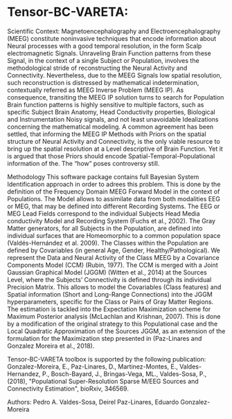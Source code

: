 # Tensor-BC-VARETA:

Scientific Context:
Magnetoencephalography and Electroencephalography (MEEG) constitute noninvasive techniques that encode information about Neural processes with a good temporal resolution, in the form Scalp electromagnetic Signals. Unraveling Brain Function patterns from these Signal, in the context of a single Subject or Population, involves the methodological stride of reconstructing the Neural Activity and Connectivity. Nevertheless, due to the MEEG Signals low spatial resolution, such reconstruction is distressed by mathematical indetermination, contextually referred as MEEG Inverse Problem (MEEG IP). As consequence, transiting the MEEG IP solution turns to search for Population Brain function patterns is highly sensitive to multiple factors, such as specific Subject Brain Anatomy, Head Conductivity properties, Biological and Instrumentation Noisy signals, and not least unavoidable Idealizations concerning the mathematical modeling. A common agreement has been settled, that informing the MEEG IP Methods with Priors on the spatial structure of Neural Activity and Connectivity, is the only viable resource to bring up the spatial resolution at a Level descriptive of Brain Function. Yet it is argued that those Priors should encode Spatial-Temporal-Populational information of the. The “how” poses controversy still. 

Methodology
This software package contains full Bayesian System Identification approach in order to adrees this problem. This is done by the definition of the Frequency Domain MEEG Forward Model in the context of Populations. The Model allows to assimilate data from both modalities EEG or MEG, that may be defined into different Recording Systems. The EEG or MEG Lead Fields correspond to the individual Subjects Head Media conductivity Model and Recording System (Fuchs et al., 2002). The Gray Matter generators, for all Subjects in the Population, are defined into individual surfaces that are Homeomorphic to a common population space (Valdés-Hernández et al. 2009). The Classes within the Population are defined by Covariables (in general Age, Gender, Healthy/Pathological). We represent the Data and Neural Activity of the Class MEEG by a Covariance Components Model (CCM) (Rubin, 1977). The CCM is merged with a Joint Gaussian Graphical Model (JGGM) (Witten et al., 2014) at the Sources Level, where the Subjects’ Connectivity is defined through its individual Precision Matrix. This allows to model the Covariables (Class features) and Spatial information (Short and Long-Range Connections) into the JGGM hyperparameters, specific for the Class or Pairs of Gray Matter Regions. The estimation is tackled into the Expectation Maximization scheme for Maximum Posterior analysis (McLachlan and Krishnan, 2007). This is done by a modification of the original strategy to this Populational case and the Local Quadratic Approximation of the Sources JGGM, as an extension of the formulation for the Maximization step presented in (Paz-Linares and Gonzalez Moreira et al., 2018). 

Tensor-BC-VARETA toolbox is supported by the following publication: 
Gonzalez-Moreira, E., Paz-Linares, D., Martinez-Montes, E., Valdes-Hernandez, P., Bosch-Bayard, J., Bringas-Vega, ML., Valdes-Sosa, P., (2018), "Populational Super-Resolution Sparse M/EEG Sources and Connectivity Estimation", bioRxiv, 346569.

Authors:
Pedro A. Valdes-Sosa, 
Deirel Paz-Linares, 
Eduardo Gonzalez-Moreira
